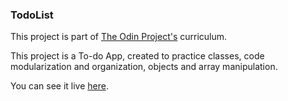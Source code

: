 ### TodoList

This project is part of [The Odin Project's](https://www.theodinproject.com) curriculum.

This project is a To-do App, created to practice classes, code modularization and organization, objects and array manipulation.

You can see it live [here](https://ghfinatti.github.io/TodoList/).